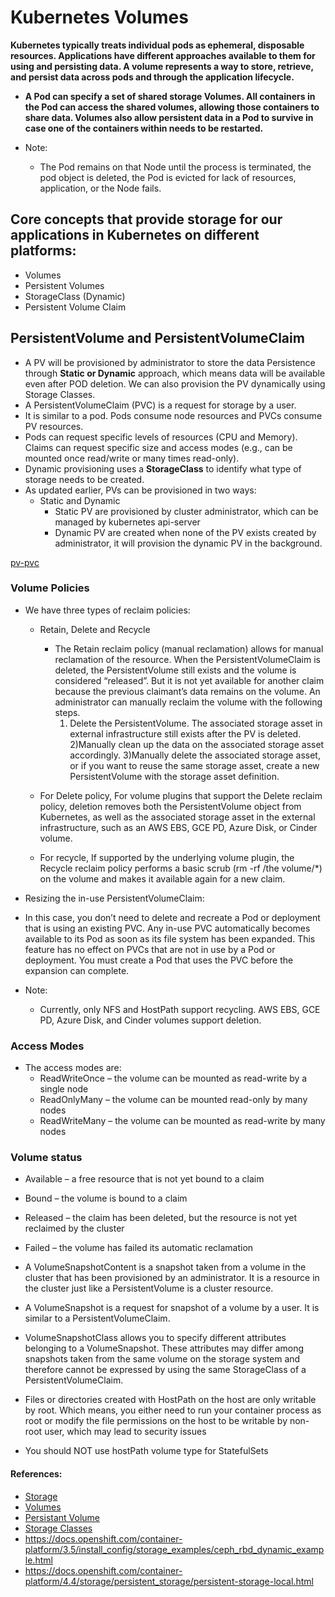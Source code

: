 # Kubernetes Volumes
**Kubernetes typically treats individual pods as ephemeral, disposable resources. Applications have different approaches available to them for using and persisting data. A volume represents a way to store, retrieve, and persist data across pods and through the application lifecycle.**
- **A Pod can specify a set of shared storage Volumes. All containers in the Pod can access the shared volumes, allowing those containers to share data. Volumes also allow persistent data in a Pod to survive in case one of the containers within needs to be restarted.**

- Note:
  - The Pod remains on that Node until the process is terminated, the pod object is deleted, the Pod is evicted for lack of resources, application, or the Node fails.

## Core concepts that provide storage for our applications in Kubernetes on different platforms:
  - Volumes
  - Persistent Volumes
  - StorageClass (Dynamic)
  - Persistent Volume Claim

## PersistentVolume and PersistentVolumeClaim
- A PV will be provisioned by administrator to store the data Persistence through **Static or Dynamic** approach, which means data will be available even after POD deletion. We can also provision the PV dynamically using Storage Classes.
- A PersistentVolumeClaim (PVC) is a request for storage by a user.
- It is similar to a pod. Pods consume node resources and PVCs consume PV resources.
- Pods can request specific levels of resources (CPU and Memory). Claims can request specific size and access modes (e.g., can be mounted once read/write or many times read-only).
- Dynamic provisioning uses a **StorageClass** to identify what type of storage needs to be created.
- As updated earlier, PVs can be provisioned in two ways:
  - Static and Dynamic
    - Static PV are provisioned by cluster administrator, which can be managed by kubernetes api-server
    - Dynamic PV are created when none of the PV exists created by administrator, it will provision the dynamic PV in the background.

[pv-pvc](../src/images/pv-pvc.png)

### Volume Policies
- We have three types of reclaim policies:
  - Retain, Delete and Recycle
    - The Retain reclaim policy (manual reclamation) allows for manual reclamation of the resource. When the PersistentVolumeClaim is deleted, the PersistentVolume still exists and the volume is considered “released”. But it is not yet available for another claim because the previous claimant’s data remains on the volume. An administrator can manually reclaim the volume with the following steps.
      1) Delete the PersistentVolume. The associated storage asset in external infrastructure still exists after the PV is deleted.
      2)Manually clean up the data on the associated storage asset accordingly.
      3)Manually delete the associated storage asset, or if you want to reuse the same storage asset, create a new PersistentVolume with the storage asset definition.

  - For Delete policy, For volume plugins that support the Delete reclaim policy, deletion removes both the PersistentVolume object from Kubernetes, as well as the associated storage asset in the external infrastructure, such as an AWS EBS, GCE PD, Azure Disk, or Cinder volume.

  - For recycle, If supported by the underlying volume plugin, the Recycle reclaim policy performs a basic scrub (rm -rf /the volume/*) on the volume and makes it available again for a new claim.

- Resizing the in-use PersistentVolumeClaim:

- In this case, you don’t need to delete and recreate a Pod or deployment that is using an existing PVC. Any in-use PVC automatically becomes available to its Pod as soon as its file system has been expanded. This feature has no effect on PVCs that are not in use by a Pod or deployment. You must create a Pod that uses the PVC before the expansion can complete.

- Note:
  - Currently, only NFS and HostPath support recycling. AWS EBS, GCE PD, Azure Disk, and Cinder volumes support deletion.

### Access Modes
- The access modes are:
  - ReadWriteOnce – the volume can be mounted as read-write by a single node
  - ReadOnlyMany – the volume can be mounted read-only by many nodes
  - ReadWriteMany – the volume can be mounted as read-write by many nodes

### Volume status
- Available – a free resource that is not yet bound to a claim
- Bound – the volume is bound to a claim
- Released – the claim has been deleted, but the resource is not yet reclaimed by the cluster
- Failed – the volume has failed its automatic reclamation

- A VolumeSnapshotContent is a snapshot taken from a volume in the cluster that has been provisioned by an administrator. It is a resource in the cluster just like a PersistentVolume is a cluster resource.

- A VolumeSnapshot is a request for snapshot of a volume by a user. It is similar to a PersistentVolumeClaim.

- VolumeSnapshotClass allows you to specify different attributes belonging to a VolumeSnapshot. These attributes may differ among snapshots taken from the same volume on the storage system and therefore cannot be expressed by using the same StorageClass of a PersistentVolumeClaim.

- Files or directories created with HostPath on the host are only writable by root. Which means, you either need to run your container process as root or modify the file permissions on the host to be writable by non-root user, which may lead to security issues

- You should NOT use hostPath volume type for StatefulSets

#### References:
- [Storage](https://kubernetes.io/docs/concepts/storage/)
- [Volumes](https://kubernetes.io/docs/concepts/storage/volumes/)
- [Persistant Volume](https://kubernetes.io/docs/concepts/storage/persistent-volumes/)
- [Storage Classes](https://kubernetes.io/docs/concepts/storage/storage-classes/)
- https://docs.openshift.com/container-platform/3.5/install_config/storage_examples/ceph_rbd_dynamic_example.html
- https://docs.openshift.com/container-platform/4.4/storage/persistent_storage/persistent-storage-local.html
